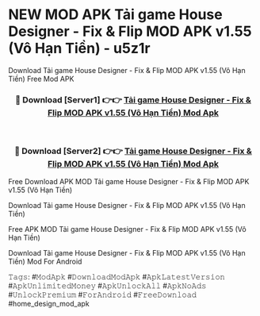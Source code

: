 # NEW MOD APK Tải game House Designer - Fix & Flip MOD APK v1.55 (Vô Hạn Tiền) - u5z1r
Download Tải game House Designer - Fix & Flip MOD APK v1.55 (Vô Hạn Tiền) Free Mod APK

<div align="center">
<h3>🔴 Download [Server1] 👉👉 <a href="https://apk-comot.site?title=Tải_game_House_Designer_-_Fix_&_Flip_MOD_APK_v1.55_(Vô_Hạn_Tiền)">Tải game House Designer - Fix & Flip MOD APK v1.55 (Vô Hạn Tiền) Mod Apk</a></h3><br>

<h3>🔴 Download [Server2] 👉👉 <a href="https://apk-comot.site?title=Tải_game_House_Designer_-_Fix_&_Flip_MOD_APK_v1.55_(Vô_Hạn_Tiền)">Tải game House Designer - Fix & Flip MOD APK v1.55 (Vô Hạn Tiền) Mod Apk</a></h3>
</div>


Free Download APK MOD Tải game House Designer - Fix & Flip MOD APK v1.55 (Vô Hạn Tiền)

Download Tải game House Designer - Fix & Flip MOD APK v1.55 (Vô Hạn Tiền) 

Free APK MOD Tải game House Designer - Fix & Flip MOD APK v1.55 (Vô Hạn Tiền) 

Download Tải game House Designer - Fix & Flip MOD APK v1.55 (Vô Hạn Tiền) Mod For Android

𝚃𝚊𝚐𝚜: #𝙼𝚘𝚍𝙰𝚙𝚔 #𝙳𝚘𝚠𝚗𝚕𝚘𝚊𝚍𝙼𝚘𝚍𝙰𝚙𝚔 #𝙰𝚙𝚔𝙻𝚊𝚝𝚎𝚜𝚝𝚅𝚎𝚛𝚜𝚒𝚘𝚗 #𝙰𝚙𝚔𝚄𝚗𝚕𝚒𝚖𝚒𝚝𝚎𝚍𝙼𝚘𝚗𝚎𝚢 #𝙰𝚙𝚔𝚄𝚗𝚕𝚘𝚌𝚔𝙰𝚕𝚕 #𝙰𝚙𝚔𝙽𝚘𝙰𝚍𝚜 #𝚄𝚗𝚕𝚘𝚌𝚔𝙿𝚛𝚎𝚖𝚒𝚞𝚖 #𝙵𝚘𝚛𝙰𝚗𝚍𝚛𝚘𝚒𝚍 #𝙵𝚛𝚎𝚎𝙳𝚘𝚠𝚗𝚕𝚘𝚊𝚍 #home_design_mod_apk